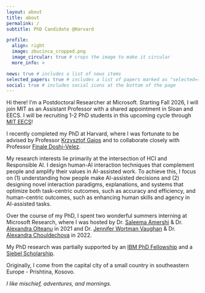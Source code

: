 ```yaml
---
layout: about
title: about
permalink: /
subtitle: PhD Candidate @Harvard

profile:
  align: right
  image: zbucinca_cropped.png
  image_circular: true # crops the image to make it circular
  more_info: >

news: true # includes a list of news items
selected_papers: true # includes a list of papers marked as "selected={true}"
social: true # includes social icons at the bottom of the page
---
```


Hi there! I'm a Postdoctoral Researcher at Microsoft. Starting Fall 2026, I will join MIT as an Assistant Professor with a shared appointment in Sloan and EECS. I will be recruiting 1-2 PhD students in this upcoming cycle through [MIT EECS](https://www.eecs.mit.edu/academics/graduate-programs/admission-process/)! 

I recently completed my PhD at Harvard, where I was fortunate to be advised by Professor [Krzysztof Gajos](https://www.eecs.harvard.edu/~kgajos/) and to collaborate closely with Professor [Finale Doshi-Velez](https://finale.seas.harvard.edu/).

My research interests lie primarily at the intersection of HCI and Responsible AI. I design human-AI interaction techniques that complement people and amplify their values in AI-assisted work. To achieve this, I focus on (1) understanding how people make AI-assisted decisions and (2) designing novel interaction paradigms, explanations, and systems that optimize both task-centric outcomes, such as accuracy and efficiency, and human-centric outcomes, such as enhancing human skills and agency in AI-assisted tasks.

Over the course of my PhD, I spent two wonderful summers interning at Microsoft Research, where I was hosted by Dr. [Saleema Amershi](https://scholar.google.com/citations?user=T0qnS1oAAAAJ&hl=en) & Dr. [Alexandra Olteanu](https://scholar.google.com/citations?user=8IjN_vgAAAAJ&hl=en) in 2021 and Dr. [Jennifer Wortman Vaughan](https://scholar.google.com/citations?user=YRPveMcAAAAJ&hl=en) & Dr. [Alexandra Chouldechova](https://scholar.google.com/citations?user=uoDW9hkAAAAJ&hl=en) in 2022.

My PhD research was partially supported by an [IBM PhD Fellowship](https://research.ibm.com/university/awards/fellowships-awardees.html) and a [Siebel Scholarship](https://www.businesswire.com/news/home/20240920559594/en/Siebel-Scholars-Foundation-Announces-Class-of-2025). 

Originally, I come from the capital city of a small country in southeastern Europe - Prishtina, Kosovo. 

<i>I like mischief, adventures, and mornings.</i>